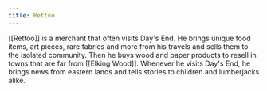 ```yaml
---
title: Rettoo
---
```


[[Rettoo]] is a merchant that often visits Day's End. He brings unique food items, art pieces, rare fabrics and more from his travels and sells them to the isolated community. Then he buys wood and paper products to resell in towns that are far from [[Elking Wood]]. Whenever he visits Day's End, he brings news from eastern lands and tells stories to children and lumberjacks alike.
